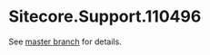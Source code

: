 # Sitecore.Support.110496

See [master branch](https://github.com/sitecoresupport/Sitecore.Support.110496) for details.